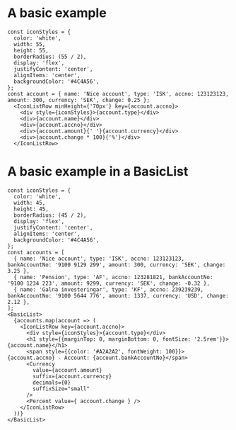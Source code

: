 # A basic example
    const iconStyles = {
      color: 'white',
      width: 55,
      height: 55,
      borderRadius: (55 / 2),
      display: 'flex',
      justifyContent: 'center',
      alignItems: 'center',
      backgroundColor: '#4C4A56',
    };
    const account = { name: 'Nice account', type: 'ISK', accno: 123123123, amount: 300, currency: 'SEK', change: 0.25 };
      <IconListRow minHeight={'70px'} key={account.accno}>
        <div style={iconStyles}>{account.type}</div>
        <div>{account.name}</div>
        <div>{account.accno}</div>
        <div>{account.amount}{' '}{account.currency}</div>
        <div>{account.change * 100}{'%'}</div>
      </IconListRow>

# A basic example in a BasicList
    const iconStyles = {
      color: 'white',
      width: 45,
      height: 45,
      borderRadius: (45 / 2),
      display: 'flex',
      justifyContent: 'center',
      alignItems: 'center',
      backgroundColor: '#4C4A56',
    };
    const accounts = [
      { name: 'Nice account', type: 'ISK', accno: 123123123, bankAccountNo: '9100 9129 299', amount: 300, currency: 'SEK', change: 3.25 },
      { name: 'Pension', type: 'AF', accno: 123281821, bankAccountNo: '9100 1234 223', amount: 9299, currency: 'SEK', change: -0.32 },
      { name: 'Galna investeringar', type: 'KF', accno: 239239239, bankAccountNo: '9100 5644 776', amount: 1337, currency: 'USD', change: 2.12 },
    ];
    <BasicList>
      {accounts.map(account => (
        <IconListRow key={account.accno}>
          <div style={iconStyles}>{account.type}</div>
          <h1 style={{marginTop: 0, marginBottom: 0, fontSize: '2.5rem'}}>{account.name}</h1>
          <span style={{color: '#A2A2A2', fontWeight: 100}}>{account.accno} - Account: {account.bankAccountNo}</span>
          <Currency
            value={account.amount}
            suffix={account.currency}
            decimals={0}
            suffixSize="small"
          />
          <Percent value={ account.change } />
        </IconListRow>
      ))}
    </BasicList>
